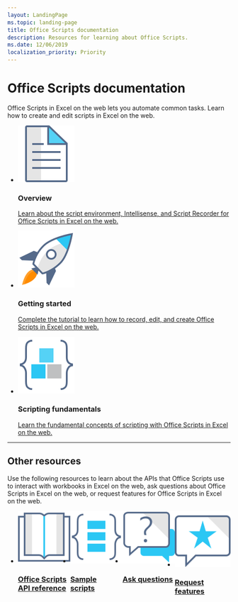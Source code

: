```yaml
---
layout: LandingPage
ms.topic: landing-page
title: Office Scripts documentation
description: Resources for learning about Office Scripts.
ms.date: 12/06/2019
localization_priority: Priority
---
```


# Office Scripts documentation

Office Scripts in Excel on the web lets you automate common tasks. Learn how to create and edit scripts in Excel on the web.

<ul class="panelContent cardsF cols cols3">
    <li>
        <div class="cardSize">
            <div class="cardPadding">
                <div class="card">
                    <div class="cardImageOuter">
                        <div class="cardImage">
                            <img src="images/index-landing-page/i_article.svg" alt="Overview" />
                        </div>
                    </div>
                    <div class="cardText">
                        <h3>Overview</h3>
                        <p><a href="overview/excel.md">Learn about the script environment, Intellisense, and Script Recorder for Office Scripts in Excel on the web.</a></p>
                    </div>
                </div>
            </div>
        </div>
    </li>
    <li>
        <div class="cardSize">
            <div class="cardPadding">
                <div class="card">
                    <div class="cardImageOuter">
                        <div class="cardImage">
                            <img src="images/index-landing-page/i_get-started.svg" alt="Getting started" />
                        </div>
                    </div>
                    <div class="cardText">
                        <h3>Getting started</h3>
                        <p><a href="tutorials/excel-tutorial.md">Complete the tutorial to learn how to record, edit, and create Office Scripts in Excel on the web.</a></p>
                    </div>
                </div>
            </div>
        </div>
    </li>
    <li>
        <div class="cardSize">
            <div class="cardPadding">
                <div class="card">
                    <div class="cardImageOuter">
                        <div class="cardImage">
                            <img src="images/index-landing-page/i_code-blocks.svg" alt="Scripting fundamentals" />
                        </div>
                    </div>
                    <div class="cardText">
                        <h3>Scripting fundamentals</h3>
                        <p><a href="develop/scripting-fundamentals.md">Learn the fundamental concepts of scripting with Office Scripts in Excel on the web.</a></p>
                    </div>
                </div>
            </div>
        </div>
    </li>
</ul>

---

<h2>Other resources</h2>
<p>Use the following resources to learn about the APIs that Office Scripts use to interact with workbooks in Excel on the web, ask questions about Office Scripts in Excel on the web, or request features for Office Scripts in Excel on the web.</p>
<ul class="panelContent cardsF cols cols4" style="display:flex!important;">
    <li>
        <div class="cardSize">
            <div class="cardPadding">
                <div class="card">
                    <div class="cardImageOuter">
                        <div class="cardImage">
                            <a href="/javascript/api/excel?view=excel-js-online" target="_blank"><img src="images/index-landing-page/i_reference.svg" alt="Office Scripts API reference" /></a>
                        </div>
                    </div>
                    <div class="cardText">
                        <a href="/javascript/api/office-scripts/overview" target="_blank"><h3>Office Scripts<br/>API reference</h3></a>
                    </div>
                </div>
            </div>
        </div>
    </li>
    <li>
        <div class="cardSize">
            <div class="cardPadding">
                <div class="card">
                    <div class="cardImageOuter">
                        <div class="cardImage">
                            <a href="resources/excel-samples.md" target="_blank"><img src="images/index-landing-page/i_code-samples.svg" alt="Sample scripts" /></a>
                        </div>
                    </div>
                    <div class="cardText">
                        <a href="resources/excel-samples.md" target="_blank"><h3>Sample scripts</h3></a>
                    </div>
                </div>
            </div>
        </div>
    </li>
    <li>
        <div class="cardSize">
            <div class="cardPadding">
                <div class="card">
                    <div class="cardImageOuter">
                        <div class="cardImage">
                            <a href="https://stackoverflow.microsoft.com/questions/tagged/office-scripts" target="_blank"><img src="images/index-landing-page/i_support.svg" alt="API questions" /></a>
                        </div>
                    </div>
                    <div class="cardText">
                        <a href="https://stackoverflow.microsoft.com/questions/tagged/office-scripts" target="_blank"><h3>Ask questions</h3></a>
                    </div>
                </div>
            </div>
        </div>
    </li>
    <li>
        <div class="cardSize">
            <div class="cardPadding">
                <div class="card">
                    <div class="cardImageOuter">
                        <div class="cardImage">
                            <a href="https://excel.uservoice.com/forums/274580-excel-for-the-web?category_id=143439" target="_blank"><img src="images/index-landing-page/i_feedback.svg" alt="Feature requests" /></a>
                        </div>
                    </div>
                    <div class="cardText">
                        <a href="https://excel.uservoice.com/forums/274580-excel-for-the-web?category_id=143439" target="_blank"><h3>Request features</h3></a>
                    </div>
                </div>
            </div>
        </div>
    </li>
</ul>
